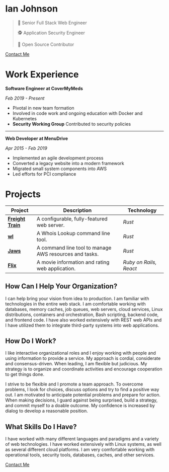 # Ian Johnson

> 🥞 Senior Full Stack Web Engineer
>
> 🕵️ Application Security Engineer
>
> 📖 Open Source Contributor

[Contact Me](mailto:tacoda@hey.com)

# Work Experience

**Software Engineer at CoverMyMeds**

_Feb 2019 - Present_

- Pivotal in new team formation
- Involved in code work and ongoing education with Docker and Kubernetes
- **Security Working Group** Contributed to security policies

---

**Web Developer at MenuDrive**

_Apr 2015 - Feb 2019_

- Implemented an agile development process
- Converted a legacy website into a modern framework
- Migrated small system components into AWS
- Led efforts for PCI compliance

# Projects

| Project | Description | Technology |
|---------|-------------|------------|
| **[Freight Train](https://github.com/tacoda/freight-train)** | A configurable, fully-featured web server. | _Rust_ |
| **[wl](https://github.com/tacoda/wl)** | A Whois Lookup command line tool. | _Rust_ |
| **[Jaws](https://github.com/tacoda/jaws)** | A command line tool to manage AWS resources and tasks. | _Rust_ |
| **[Flix](https://github.com/tacoda/flix)** | A movie information and rating web application. | _Ruby on Rails, React_ |

## How Can I Help Your Organization?

I can help bring your vision from idea to production. I am familiar with technologies in the entire web stack. I am comfortable working with databases, memory caches, job queues, web servers, cloud services, Linux distributions, containers and orchestration, Bash scripting, backend code, and frontend code. I have also worked extensively with REST web APIs and I have utilized them to integrate third-party systems into web applications.

## How Do I Work?

I like interactive organizational roles and I enjoy working with people and using information to provide a service. My approach is cordial, considerate and consensus-driven. When leading, I am flexible but judicious. My strategy is to organize and coordinate activities and encourage cooperation to get things done.

I strive to be flexible and I promote a team approach. To overcome problems, I look for choices, discuss options and try to find a positive way out. I am motivated to anticipate potential problems and prepare for action. When making decisions, I guard against being surprised, build a strategy, and commit myself to a doable outcome. My confidence is increased by dialog to develop a reasonable position.

## What Skills Do I Have?

I have worked with many different languages and paradigms and a variety of web technologies. I have worked extensively with Linux systems, as well as several different cloud platforms. I am very comfortable working with operational tools, security tools, databases, caches, and other services.

[Contact Me](mailto:tacoda@hey.com)

